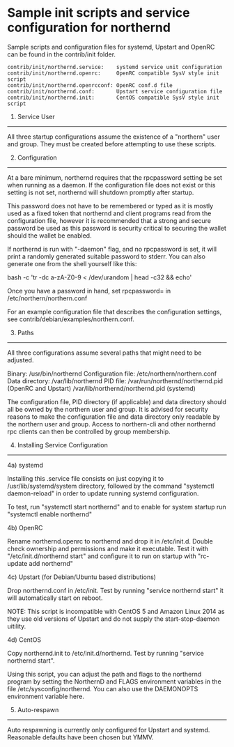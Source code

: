 Sample init scripts and service configuration for northernd
==========================================================

Sample scripts and configuration files for systemd, Upstart and OpenRC
can be found in the contrib/init folder.

    contrib/init/northernd.service:    systemd service unit configuration
    contrib/init/northernd.openrc:     OpenRC compatible SysV style init script
    contrib/init/northernd.openrcconf: OpenRC conf.d file
    contrib/init/northernd.conf:       Upstart service configuration file
    contrib/init/northernd.init:       CentOS compatible SysV style init script

1. Service User
---------------------------------

All three startup configurations assume the existence of a "northern" user
and group.  They must be created before attempting to use these scripts.

2. Configuration
---------------------------------

At a bare minimum, northernd requires that the rpcpassword setting be set
when running as a daemon.  If the configuration file does not exist or this
setting is not set, northernd will shutdown promptly after startup.

This password does not have to be remembered or typed as it is mostly used
as a fixed token that northernd and client programs read from the configuration
file, however it is recommended that a strong and secure password be used
as this password is security critical to securing the wallet should the
wallet be enabled.

If northernd is run with "-daemon" flag, and no rpcpassword is set, it will
print a randomly generated suitable password to stderr.  You can also
generate one from the shell yourself like this:

bash -c 'tr -dc a-zA-Z0-9 < /dev/urandom | head -c32 && echo'

Once you have a password in hand, set rpcpassword= in /etc/northern/northern.conf

For an example configuration file that describes the configuration settings,
see contrib/debian/examples/northern.conf.

3. Paths
---------------------------------

All three configurations assume several paths that might need to be adjusted.

Binary:              /usr/bin/northernd
Configuration file:  /etc/northern/northern.conf
Data directory:      /var/lib/northernd
PID file:            /var/run/northernd/northernd.pid (OpenRC and Upstart)
                     /var/lib/northernd/northernd.pid (systemd)

The configuration file, PID directory (if applicable) and data directory
should all be owned by the northern user and group.  It is advised for security
reasons to make the configuration file and data directory only readable by the
northern user and group.  Access to northern-cli and other northernd rpc clients
can then be controlled by group membership.

4. Installing Service Configuration
-----------------------------------

4a) systemd

Installing this .service file consists on just copying it to
/usr/lib/systemd/system directory, followed by the command
"systemctl daemon-reload" in order to update running systemd configuration.

To test, run "systemctl start northernd" and to enable for system startup run
"systemctl enable northernd"

4b) OpenRC

Rename northernd.openrc to northernd and drop it in /etc/init.d.  Double
check ownership and permissions and make it executable.  Test it with
"/etc/init.d/northernd start" and configure it to run on startup with
"rc-update add northernd"

4c) Upstart (for Debian/Ubuntu based distributions)

Drop northernd.conf in /etc/init.  Test by running "service northernd start"
it will automatically start on reboot.

NOTE: This script is incompatible with CentOS 5 and Amazon Linux 2014 as they
use old versions of Upstart and do not supply the start-stop-daemon uitility.

4d) CentOS

Copy northernd.init to /etc/init.d/northernd. Test by running "service northernd start".

Using this script, you can adjust the path and flags to the northernd program by
setting the NorthernD and FLAGS environment variables in the file
/etc/sysconfig/northernd. You can also use the DAEMONOPTS environment variable here.

5. Auto-respawn
-----------------------------------

Auto respawning is currently only configured for Upstart and systemd.
Reasonable defaults have been chosen but YMMV.
